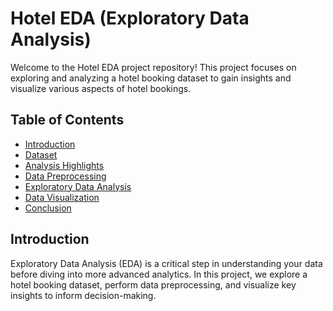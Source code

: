 
# Hotel EDA (Exploratory Data Analysis)

Welcome to the Hotel EDA project repository! This project focuses on exploring and analyzing a hotel booking dataset to gain insights and visualize various aspects of hotel bookings.

## Table of Contents
- [Introduction](#introduction)
- [Dataset](#dataset)
- [Analysis Highlights](#analysis-highlights)
- [Data Preprocessing](#data-preprocessing)
- [Exploratory Data Analysis](#exploratory-data-analysis)
- [Data Visualization](#data-visualization)
- [Conclusion](#conclusion)

## Introduction
Exploratory Data Analysis (EDA) is a critical step in understanding your data before diving into more advanced analytics. In this project, we explore a hotel booking dataset, perform data preprocessing, and visualize key insights to inform decision-making.


